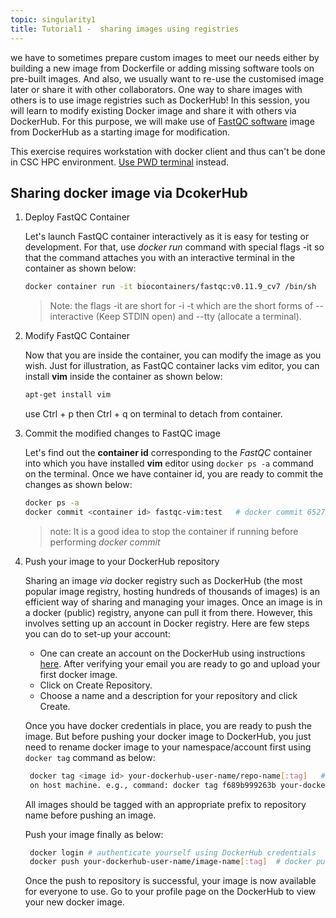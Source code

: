 ```yaml
---
topic: singularity1
title: Tutorial1 -  sharing images using registries
---
```


we have to sometimes prepare custom images to meet our needs either by building a new image from Dockerfile or adding missing software tools on pre-built images. And also, we usually want to re-use the customised image later or share it with other collaborators. One way to share images with others is to use image registries such as DockerHub! In this session, you will learn to modify existing Docker image and share it with others via DockerHub. For this purpose, we will make use of [FastQC software](https://www.bioinformatics.babraham.ac.uk/projects/fastqc/) image from DockerHub as a starting image for modification. 

This exercise requires workstation with docker client and thus can't be done in CSC HPC environment.  <a href="http://labs.play-with-docker.com/" target="_blank"> Use PWD terminal</a> instead.

## Sharing docker image via DcokerHub

1. Deploy FastQC Container

   Let's launch FastQC container interactively as it is easy for testing or development. For that, use *docker run* command with special flags -it so that the
   command attaches you with an interactive terminal in the container as shown below:
   
    ```bash
    docker container run -it biocontainers/fastqc:v0.11.9_cv7 /bin/sh
    ```
    > Note: the flags -it are short for -i -t which are the short forms of --interactive (Keep STDIN open) and --tty (allocate a terminal).

2. Modify FastQC Container

   Now that you are inside the container, you can modify the image as you wish. Just for illustration, as FastQC container lacks vim editor, you can install **vim**
   inside the container as shown below:
  
   ```bash
   apt-get install vim
   ```
   use Ctrl + p then Ctrl + q on terminal to detach from container. 

3. Commit the modified changes to FastQC image

   Let's find out the **container id** corresponding to the *FastQC* container into which you have installed **vim** editor using  `docker ps -a` command on the
   terminal. Once we have container id, you are ready to commit the changes as shown below:

   ```bash
   docker ps -a
   docker commit <container id> fastqc-vim:test   # docker commit 6527b0394bdf  fastqc-vim:test
   ```
   > note: It is a good idea to stop the container if running before performing *docker commit*  

4. Push your image to your DockerHub repository
 
   Sharing an image *via* docker registry such as  DockerHub (the most popular image registry, hosting hundreds of thousands of images) is an efficient way of 
   sharing and managing your images. Once an image is in a docker (public) registry, anyone can pull it from there. However, this involves setting up an account in 
   Docker registry. Here are few steps you can do to set-up your account:
     - One can create an account on the DockerHub using instructions [here](https://hub.docker.com/account/signup/). After verifying your email you are ready to 
   go and upload your first docker image.
     - Click on Create Repository.
     - Choose a name  and a description for your repository and click Create.

   Once you have docker credentials in place, you are ready to push the image. But before pushing your docker image to DockerHub,  you just need to rename docker image
   to your namespace/account first using `docker tag` command as below:

    ```bash
     docker tag <image id> your-dockerhub-user-name/repo-name[:tag]   # find <image id> corresponding to repository, fastqc-vim  by typing `docker images` command
     on host machine. e.g., command: docker tag f689b999263b your-dockerhub-user-name/fastqc-vim:test 
    ```
    All images should be tagged with an appropriate prefix to repository name before pushing an image.

    Push your image finally as below:
 
     ```bash
      docker login # authenticate yourself using DockerHub credentials
      docker push your-dockerhub-user-name/image-name[:tag]  # docker push your-dockerhub-user-name/fastqc-vim:test
      ```
    Once the push  to repository is successful, your image is now available for everyone to use. Go to your profile page on the DockerHub  to view  your new docker 
    image. 
